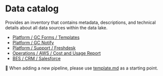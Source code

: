 # Data catalog

Provides an inventory that contains metadata, descriptions, and technical details about all data sources within the data lake.

- [Platform / GC Forms / Templates](./platform/gc-forms/templates.md)
- [Platform / GC Notify](./platform/gc-notify/export.md)
- [Platform / Support / Freshdesk](./platform/support/freshdesk.md)
- [Operations / AWS / Cost and Usage Report](./operations/aws/cost-and-usage-report.md)
- [BES / CRM / Salesforce](./bes/crm/salesforce.md)

:page_facing_up: When adding a new pipeline, please use [template.md](./template.md) as a starting point.